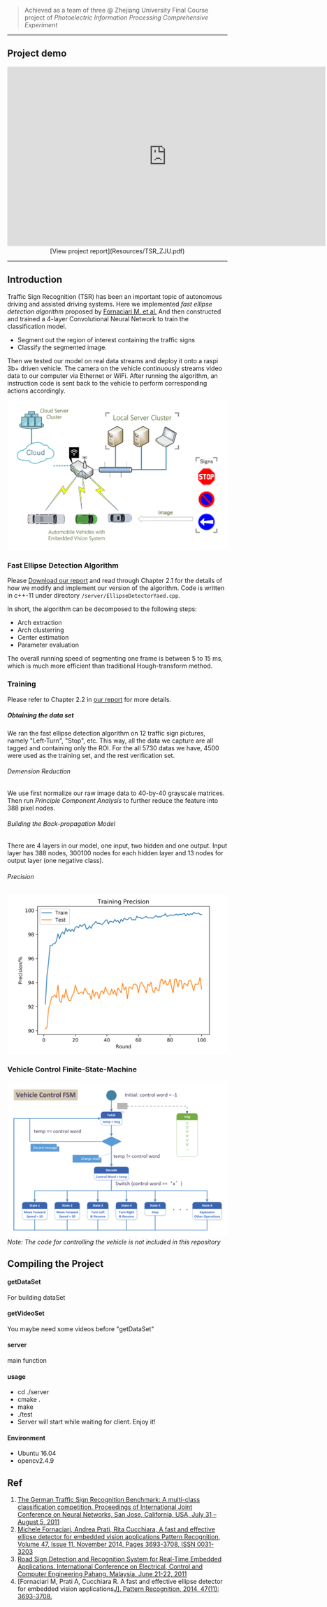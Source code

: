 > Achieved as a team of three @ Zhejiang University
> Final Course project of *Photoelectric Information Processing Comprehensive Experiment*

------------------------------------------

## Project demo
<center><iframe width="728" height="410" src="https://www.youtube.com/embed/x5zLtLUOzrE" frameborder="0" allow="autoplay; encrypted-media" allowfullscreen></iframe></center>

<center>[View project report](Resources/TSR_ZJU.pdf)</center>

------------------------------------------
## Introduction
Traffic Sign Recognition (TSR) has been an important topic of autonomous driving and assisted driving systems. Here we implemented *fast ellipse detection algorithm* proposed by [Fornaciari M. et al.](Ref/TSR.pdf) And then constructed and trained a 4-layer Convolutional Neural Network to train the classification model.

- Segment out the region of interest containing the traffic signs
- Classify the segmented image.

Then we tested our model on real data streams and deploy it onto a raspi 3b+ driven vehicle. The camera on the vehicle continuously streams video data to our computer via Ethernet or WiFi. After running the algorithm, an instruction code is sent back to the vehicle to perform corresponding actions accordingly.

![System Preview](Resources/cloud.png)

### Fast Ellipse Detection Algorithm
Please <a href="/Resources/TSR.pdf">Download our report</a> and read through Chapter 2.1 for the details of how we modify and implement our version of the algorithm. Code is written in c++-11 under directory `/server/EllipseDetectorYaed.cpp`.

In short, the algorithm can be decomposed to the following steps:
- Arch extraction
- Arch clusterring
- Center estimation
- Parameter evaluation

The overall running speed of segmenting one frame is between 5 to 15 ms, which is much more efficient than traditional Hough-transform method.

### Training
Please refer to Chapter 2.2 in <a href="/Resources/TSR_ZJU.pdf">our report</a> for more details.
##### Obtaining the data set
We ran the fast ellipse detection algorithm on 12 traffic sign pictures, namely "Left-Turn", "Stop", etc. This way, all the data we capture are all tagged and containing only the ROI. For the all 5730 datas we have, 4500 were used as the training set, and the rest verification set.
###### Demension Reduction
We use first normalize our raw image data to 40-by-40 grayscale matrices. Then run _Principle Component Analysis_ to further reduce the feature into 388 pixel nodes.
###### Building the Back-propagation Model
There are 4 layers in our model, one input, two hidden and one output. Input layer has 388 nodes, 300100 nodes for each hidden layer and 13 nodes for output layer (one negative class).
###### Precision
![Precision](Resources/precision.png)

### Vehicle Control Finite-State-Machine
![System FSM](/Resources/fsm.png)
*Note: The code for controlling the vehicle is not included in this repository*

## Compiling the Project
#### getDataSet
For building dataSet
#### getVideoSet
You maybe need some videos before "getDataSet"
#### server
main function
#### usage
* cd ./server <br>
* cmake . <br>
* make <br>
* ./test <br>
* Server will start while waiting for client. Enjoy it!
#### Environment
* Ubuntu 16.04
* opencv2.4.9

## Ref
1. [The German Traffic Sign Recognition Benchmark: A multi-class classification competition. Proceedings of International Joint Conference on Neural Networks, San Jose, California, USA, July 31 – August 5, 2011](Ref/06033395.pdf)
1. [Michele Fornaciari, Andrea Prati, Rita Cucchiara, A fast and effective ellipse detector for embedded vision applications Pattern Recognition, Volume 47, Issue 11, November 2014, Pages 3693-3708, ISSN 0031-3203](Ref/HSI.pdf)
1. [Road Sign Detection and Recognition System for Real-Time Embedded Applications. International Conference on Electrical, Control and Computer Engineering Pahang, Malaysia, June 21-22, 2011](Ref/hsi2.pdf)
1. [Fornaciari M, Prati A, Cucchiara R. A fast and effective ellipse detector for embedded vision applications[J\]. Pattern Recognition, 2014, 47(11): 3693-3708.](Ref/TSR.pdf)
